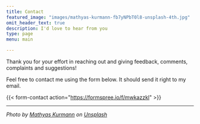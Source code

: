 ```yaml
---
title: Contact
featured_image: "images/mathyas-kurmann-fb7yNPbT0l8-unsplash-4th.jpg"
omit_header_text: true
description: I'd love to hear from you
type: page
menu: main

---
```



Thank you for your effort in reaching out and giving feedback, comments, complaints and suggestions!

Feel free to contact me using the form below. It should send it right to my email.



{{< form-contact action="https://formspree.io/f/mwkazzkl" >}}


---

*Photo by [Mathyas Kurmann](https://unsplash.com/@mathyaskurmann?utm_source=unsplash&utm_medium=referral&utm_content=creditCopyText) on [Unsplash](https://unsplash.com/s/photos/contact-us?utm_source=unsplash&utm_medium=referral&utm_content=creditCopyText)*








